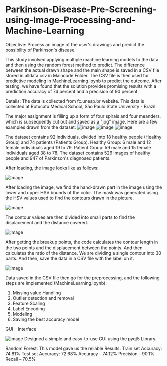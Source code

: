# Parkinson-Disease-Pre-Screening-using-Image-Processing-and-Machine-Learning

Objective:
Process an image of the user's drawings and predict the possibility of Parkinson's disease.

This study involved applying multiple machine learning models to the data and then using the random forest method to predict.
The difference between the actual drawn shape and the main shape is saved in a CSV file stored in alldata.csv in Maincode Folder.
The CSV file is then used for predictive modeling in MachineLearning.ipynb to predict the outcome.
After testing, we have found that the solution provides promising results with a prediction accuracy of 74 percent and a precision of 90 percent. 

Details:
The data is collected from fc.unesp.br website. This data is collected at Botucatu Medical School, São Paulo State University - Brazil. 


The major assignment is filling up a form of four spirals and four meanders, which is subsequently cut out and saved as a "jpg" image. Here are a few examples drawn from the dataset:
![image](https://github.com/nikhilbaad1/Parkinson-Disease-Pre-Screening-using-Image-Processing-and-Machine-Learning/assets/47523576/023a8fcb-eb37-4b06-a2ca-44e7cff6fdeb)
![image](https://github.com/nikhilbaad1/Parkinson-Disease-Pre-Screening-using-Image-Processing-and-Machine-Learning/assets/47523576/694a4373-e902-471b-bf7e-4c39ad45f7c7)
![image](https://github.com/nikhilbaad1/Parkinson-Disease-Pre-Screening-using-Image-Processing-and-Machine-Learning/assets/47523576/29d480dd-3f68-4478-a2ae-b9e6b8708e14)

The dataset contains 92 individuals, divided into 18 healthy people (Healthy Group) and 74 patients (Patients Group).
Healthy Group: 6 male and 12 female individuals aged 19 to 79.
Patient Group: 59 male and 15 female individuals aged 38 to 78.
The dataset contains 526 images of healthy people and 947 of Parkinson's diagnosed patients.


After loading, the image looks like as follows:

![image](https://github.com/nikhilbaad1/Parkinson-Disease-Pre-Screening-using-Image-Processing-and-Machine-Learning/assets/47523576/7b0231dd-2824-48b5-a234-67aad44ef4f6)

After loading the image, we find the hand-drawn part in the image using the lower and upper HSV bounds of the color. The mask was generated using the HSV values used to find the contours drawn in the picture.

![image](https://github.com/nikhilbaad1/Parkinson-Disease-Pre-Screening-using-Image-Processing-and-Machine-Learning/assets/47523576/7a746e52-8bac-4e06-b60f-89cca305b71b)

The contour values are then divided into small parts to find the displacement and the distance covered. 

![image](https://github.com/nikhilbaad1/Parkinson-Disease-Pre-Screening-using-Image-Processing-and-Machine-Learning/assets/47523576/7a22482e-8f11-4462-8514-cfc73309d900)

After getting the breakup points, the code calculates the contour length in the two points and the displacement between the points. And then calculates the ratio of the distance. We are dividing a single contour into 30 parts. And then, save the data in a CSV file with the label on it. 

![image](https://github.com/nikhilbaad1/Parkinson-Disease-Pre-Screening-using-Image-Processing-and-Machine-Learning/assets/47523576/71e91a74-ae8d-46dc-996d-e7fb43dbaa7d)

Data saved in the CSV file then go for the preprocessing, and the following steps are implemented (MachineLearning.ipynb):
1.	Missing value Handling 
2.	Outlier detection and removal
3.	Feature Scaling 
4.	Label Encoding
5.	Modeling
6.	Saving the best accuracy model


GUI – Interface

![image](https://github.com/nikhilbaad1/Parkinson-Disease-Pre-Screening-using-Image-Processing-and-Machine-Learning/assets/47523576/0392a7ed-87dc-44a8-87d8-caf4cc0cbcc6)
Designed a simple and easy-to-use GUI using the pyqt5 Library. 

Random Forest:  This model gave us the reliable 
Results: 
Train set Accuracy: 74.81%
Test set Accuracy: 72.68%
Accuracy – 74.12%
Precision – 90.1%
Recall – 70.5%
